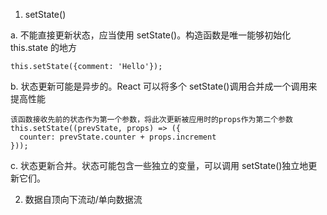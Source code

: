 1.  setState()

a. 不能直接更新状态，应当使用 setState()。构造函数是唯一能够初始化 this.state 的地方

```
this.setState({comment: 'Hello'});
```

b. 状态更新可能是异步的。React 可以将多个 setState()调用合并成一个调用来提高性能

```
该函数接收先前的状态作为第一个参数，将此次更新被应用时的props作为第二个参数
this.setState((prevState, props) => ({
  counter: prevState.counter + props.increment
}));
```

c. 状态更新合并。状态可能包含一些独立的变量，可以调用 setState()独立地更新它们。

2.  数据自顶向下流动/单向数据流
